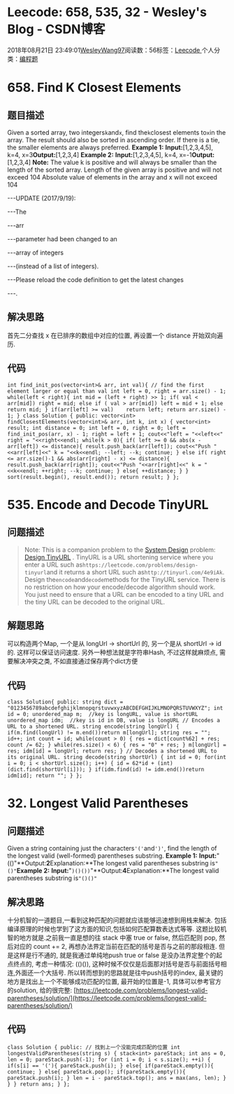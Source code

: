 
# Leecode: 658, 535, 32 - Wesley's Blog - CSDN博客


2018年08月21日 23:49:01[WesleyWang97](https://me.csdn.net/yinanmo5569)阅读数：56标签：[Leecode																](https://so.csdn.net/so/search/s.do?q=Leecode&t=blog)个人分类：[编程题																](https://blog.csdn.net/yinanmo5569/article/category/7929888)



# 658. Find K Closest Elements
## 题目描述
Given a sorted array, two integers`k`and`x`, find the`k`closest elements to`x`in the array.  The result should also be sorted in ascending order.
If there is a tie,  the smaller elements are always preferred.
**Example 1:**
**Input:**[1,2,3,4,5], k=4, x=3**Output:**[1,2,3,4]
**Example 2:**
**Input:**[1,2,3,4,5], k=4, x=-1**Output:**[1,2,3,4]
**Note:**
The value k is positive and will always be smaller than the length of the sorted array.
Length of the given array is positive and will not exceed 104
Absolute value of elements in the array and x will not exceed 104

---UPDATE (2017/9/19):

---The

---arr

---parameter had been changed to an

---array of integers

---(instead of a list of integers).

---Please reload the code definition to get the latest changes

---.


## 解决思路
首先二分查找 x 在已排序的数组中对应的位置, 再设置一个 distance 开始双向遍历.
## 代码
`int find_init_pos(vector<int>& arr, int val){
    // find the first element larger or equal than val
    int left = 0, right = arr.size() - 1;
    while(left < right){
        int mid = (left + right) >> 1;
        if( val < arr[mid]) right = mid;
        else if ( val > arr[mid]) left = mid + 1;
        else return mid;
    }
    if(arr[left] >= val)    return left;
    return arr.size() - 1;
}
class Solution {
public:
    vector<int> findClosestElements(vector<int>& arr, int k, int x) {
        vector<int> result;
        int distance = 0;
        int left = 0, right = 0;
        left = find_init_pos(arr, x) - 1;
        right = left + 1;
        cout<<"left = "<<left<<" right = "<<right<<endl;
        while(k > 0){
            if( left >= 0 && abs(x - arr[left]) <= distance){
                result.push_back(arr[left]);
                cout<<"Push "<<arr[left]<<" k = "<<k<<endl;
                --left;
                --k;
                continue;
            }
            else if( right <= arr.size()-1 && abs(arr[right] - x) <= distance){
                result.push_back(arr[right]);
                cout<<"Push "<<arr[right]<<" k = "<<k<<endl;
                ++right;
                --k;
                continue;
            }
            else{
                ++distance;
            }
        }
        sort(result.begin(), result.end());
        return result;
    }
};`
# 535. Encode and Decode TinyURL
## 问题描述
> Note: This is a companion problem to the
> [System Design](https://leetcode.com/discuss/interview-question/system-design/)
> problem:
> [Design TinyURL](https://leetcode.com/discuss/interview-question/124658/Design-a-URL-Shortener-(-TinyURL-)-System/)
> .
TinyURL is a URL shortening service where you enter a URL such as`https://leetcode.com/problems/design-tinyurl`and it returns a short URL such as`http://tinyurl.com/4e9iAk`.
Design the`encode`and`decode`methods for the TinyURL service. There is no restriction on how your encode/decode algorithm should work. You just need to ensure that a URL can be encoded to a tiny URL and the tiny URL can be decoded to the original URL.

## 解题思路
可以构造两个Map, 一个是从 longUrl -> shortUrl 的, 另一个是从 shortUrl -> id 的. 这样可以保证访问速度.
另外一种想法就是字符串Hash, 不过这样就麻烦点, 需要解决冲突之类, 不如直接通过保存两个dict方便
## 代码
`class Solution{
public:
    string dict = "0123456789abcdefghijklmnopqrstuvwxyzABCDEFGHIJKLMNOPQRSTUVWXYZ";
    int id = 0;
    unordered_map m;  //key is longURL, value is shortURL
    unordered_map idm;  //key is id in DB, value is longURL
    // Encodes a URL to a shortened URL.
    string encode(string longUrl) {
        if(m.find(longUrl) != m.end())return m[longUrl];
        string res = "";
        id++;
        int count = id;
        while(count > 0)
        {
            res = dict[count%62] + res;
            count /= 62;
        }
        while(res.size() < 6)
        {
            res = "0" + res;
        }
        m[longUrl] = res;
        idm[id] = longUrl;
        return res;
    }
    // Decodes a shortened URL to its original URL.
    string decode(string shortUrl) {
        int id = 0;
        for(int i = 0; i < shortUrl.size(); i++)
        {
            id = 62*id + (int)(dict.find(shortUrl[i]));
        }
        if(idm.find(id) != idm.end())return idm[id];
        return "";
    }
};`
# 32. Longest Valid Parentheses
## 问题描述
Given a string containing just the characters`'('`and`')'`, find the length of the longest valid (well-formed) parentheses substring.
**Example 1:**
**Input:**"(()"**Output:**2**Explanation:**The longest valid parentheses substring is`"()"`**Example 2:**
**Input:**"`)()())`"**Output:**4**Explanation:**The longest valid parentheses substring is`"()()"`

## 解决思路
十分机智的一道题目,一看到这种匹配的问题就应该能够迅速想到用栈来解决. 包括编译原理的时候也学到了这方面的知识,包括如何匹配算数表达式等等.
这题比较机智的地方就是.之前我一直是想的往 stack 中塞 true or false, 然后匹配则 pop, 然后对应的 count += 2, 再想办法界定当前在匹配的括号是否与之前的那段相连. 但是这样是行不通的, 就是我通过单纯地push true or false 是没办法界定整个的起点终点的, 考虑一种情况: (()()), 这种时候不仅仅是后面那对括号是否与前面括号相连,外面还一个大括号.
所以转而想到的思路就是往中push括号的index, 最关键的地方是找出上一个不能够成功匹配的位置, 最开始的位置是-1, 具体可以参考官方的solution, 给的很完整:
[https://leetcode.com/problems/longest-valid-parentheses/solution/](https://leetcode.com/problems/longest-valid-parentheses/solution/)
## 代码
`class Solution {
public:
    // 找到上一个没能完成匹配的位置
    int longestValidParentheses(string s) {
        stack<int> pareStack;
        int ans = 0, len = 0;
        pareStack.push(-1);
        for (int i = 0; i < s.size(); ++i) {
            if(s[i] == '('){
                pareStack.push(i);
            }
            else{
                if(pareStack.empty()){
                    continue;
                }
                else{
                    pareStack.pop();
                    if(pareStack.empty()){
                        pareStack.push(i);
                    }
                    len = i - pareStack.top();
                    ans = max(ans, len);
                }
            }
        }
        return ans;
    }
};`

